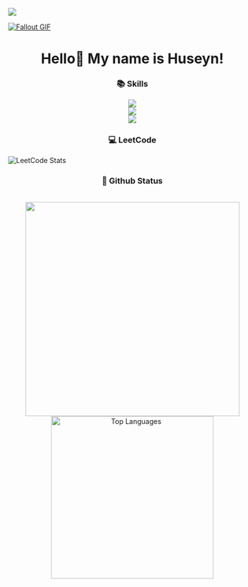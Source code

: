 <a href="https://www.github.com/SharipovHuseyn" target="_blank" rel="noreferrer"><img src="https://img.shields.io/github/followers/SharipovHuseyn?logo=github&style=for-the-badge&color=0891b2&labelColor=1c1917" /></a>

<a href="https://github.com/JoshuaThadi/Wall-E-Desk/blob/main/green.gif"><img src="https://github.com/JoshuaThadi/Wall-E-Desk/blob/main/Pixel-Art-2/green.gif" alt="Fallout GIF" style="width:auto; height:auto"/></a>

###
<h1 align="center">Hello👋 My name is Huseyn!</h1>


###
<h3 align="center">📚 Skills</h3>
<p align="center">
  <div align="center">
  <img src="https://skillicons.dev/icons?i=nodejs,mongodb,react,pycharm,php,figma" /><br>
    <img src="https://skillicons.dev/icons?i=bootstrap,html,css,vscode,github,git" /><br>
    <img src="https://skillicons.dev/icons?i=bash,ubuntu,python,javascript,mysql,notion" /><br>
</div>
</p>

###
<h3 align="center">💻 LeetCode</h3>

![LeetCode Stats](https://leetcard.jacoblin.cool/huseynsharipov08?theme=dark&font=Inria%20Sans&ext=heatmap)

###
<h3 align="center">🌱 Github Status</h3>
<br>
<div align="center">
  <img width="435" src="https://github-readme-stats.vercel.app/api?username=SharipovHuseyn&count_private=true&show_icons=true&theme=nord&rank_icon=github&border_radius=10"/>
  <img width="330" src="https://github-readme-stats.vercel.app/api/top-langs/?username=SharipovHuseyn&theme=nord&hide_border=false&include_all_commits=false&count_private=false&layout=compact" alt="Top Languages">

###

<img src="https://www.animatedimages.org/data/media/562/animated-line-image-0184.gif" width="1920" height=0.4/>


